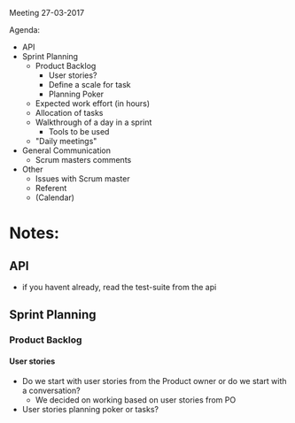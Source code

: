 Meeting 27-03-2017

Agenda:

- API
- Sprint Planning
	- Product Backlog
		- User stories?
		- Define a scale for task
		- Planning Poker
	- Expected work effort (in hours)
	- Allocation of tasks
	- Walkthrough of a day in a sprint
		- Tools to be used
	- "Daily meetings"
- General Communication
	- Scrum masters comments
- Other
	- Issues with Scrum master
	- Referent
	- (Calendar)

# Notes:
## API
- if you havent already, read the test-suite from the api
## Sprint Planning
### Product Backlog
#### User stories
- Do we start with user stories from the Product owner or do we start with a conversation?
	- We decided on working based on user stories from PO
- User stories planning poker or tasks?